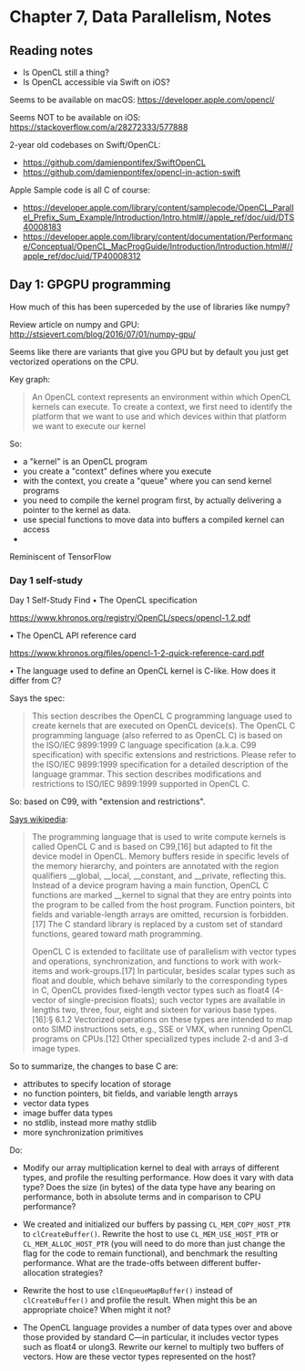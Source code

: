 

# Chapter 7, Data Parallelism, Notes

## Reading notes

- Is OpenCL still a thing?
- Is OpenCL accessible via Swift on iOS?

Seems to be available on macOS: https://developer.apple.com/opencl/

Seems NOT to be available on iOS: https://stackoverflow.com/a/28272333/577888

2-year old codebases on Swift/OpenCL:
- https://github.com/damienpontifex/SwiftOpenCL
- https://github.com/damienpontifex/opencl-in-action-swift

Apple Sample code is all C of course:
- https://developer.apple.com/library/content/samplecode/OpenCL_Parallel_Prefix_Sum_Example/Introduction/Intro.html#//apple_ref/doc/uid/DTS40008183
- https://developer.apple.com/library/content/documentation/Performance/Conceptual/OpenCL_MacProgGuide/Introduction/Introduction.html#//apple_ref/doc/uid/TP40008312

## Day 1: GPGPU programming

How much of this has been superceded by the use of libraries like
numpy?

Review article on numpy and GPU:
http://stsievert.com/blog/2016/07/01/numpy-gpu/

Seems like there are variants that give you GPU but by default you
just get vectorized operations on the CPU.

Key graph:

> An OpenCL context represents an environment within which OpenCL
> kernels can execute. To create a context, we first need to identify
> the platform that we want to use and which devices within that
> platform we want to execute our kernel

So:
- a "kernel" is an OpenCL program
- you create a "context" defines where you execute
- with the context, you create a "queue" where you can send kernel programs
- you need to compile the kernel program first, by actually delivering a pointer to the kernel as data.
- use special functions to move data into buffers a compiled kernel can access
- 

Reminiscent of TensorFlow

### Day 1 self-study

Day 1 Self-Study
Find
• The OpenCL specification

https://www.khronos.org/registry/OpenCL/specs/opencl-1.2.pdf

• The OpenCL API reference card

https://www.khronos.org/files/opencl-1-2-quick-reference-card.pdf


• The language used to define an OpenCL kernel is C-like. How does it differ from C?

Says the spec:

> This section describes the OpenCL C programming language used to
> create kernels that are executed on OpenCL device(s). The OpenCL C
> programming language (also referred to as OpenCL C) is based on the
> ISO/IEC 9899:1999 C language specification (a.k.a. C99
> specification) with specific extensions and restrictions. Please
> refer to the ISO/IEC 9899:1999 specification for a detailed
> description of the language grammar. This section describes
> modifications and restrictions to ISO/IEC 9899:1999 supported in
> OpenCL C.

So: based on C99, with "extension and restrictions".


[Says wikipedia](https://en.wikipedia.org/wiki/OpenCL#OpenCL_C_language):

> The programming language that is used to write compute kernels is
> called OpenCL C and is based on C99,[16] but adapted to fit the
> device model in OpenCL. Memory buffers reside in specific levels of
> the memory hierarchy, and pointers are annotated with the region
> qualifiers __global, __local, __constant, and __private, reflecting
> this. Instead of a device program having a main function, OpenCL C
> functions are marked __kernel to signal that they are entry points
> into the program to be called from the host program. Function
> pointers, bit fields and variable-length arrays are omitted,
> recursion is forbidden.[17] The C standard library is replaced by a
> custom set of standard functions, geared toward math programming.
> 
> OpenCL C is extended to facilitate use of parallelism with vector
> types and operations, synchronization, and functions to work with
> work-items and work-groups.[17] In particular, besides scalar types
> such as float and double, which behave similarly to the
> corresponding types in C, OpenCL provides fixed-length vector types
> such as float4 (4-vector of single-precision floats); such vector
> types are available in lengths two, three, four, eight and sixteen
> for various base types.[16]:§ 6.1.2 Vectorized operations on these
> types are intended to map onto SIMD instructions sets, e.g., SSE or
> VMX, when running OpenCL programs on CPUs.[12] Other specialized
> types include 2-d and 3-d image types.


So to summarize, the changes to base C are:
- attributes to specify location of storage
- no function pointers, bit fields, and variable length arrays
- vector data types
- image buffer data types
- no stdlib, instead more mathy stdlib
- more synchronization primitives

Do:

- Modify our array multiplication kernel to deal with arrays of
  different types, and profile the resulting performance. How does it
  vary with data type? Does the size (in bytes) of the data type have
  any bearing on performance, both in absolute terms and in comparison
  to CPU performance?

- We created and initialized our buffers by passing
  `CL_MEM_COPY_HOST_PTR` to `clCreateBuffer()`. Rewrite the host to use
  `CL_MEM_USE_HOST_PTR` or `CL_MEM_ALLOC_HOST_PTR` (you will need to do
  more than just change the flag for the code to remain functional),
  and benchmark the resulting performance. What are the trade-offs
  between different buffer-allocation strategies?

 
- Rewrite the host to use `clEnqueueMapBuffer()` instead of
  `clCreateBuffer()` and profile the result. When might this be an
  appropriate choice? When might it not?

- The OpenCL language provides a number of data types over and above
  those provided by standard C—in particular, it includes vector types
  such as float4 or ulong3. Rewrite our kernel to multiply two buffers
  of vectors. How are these vector types represented on the host?


